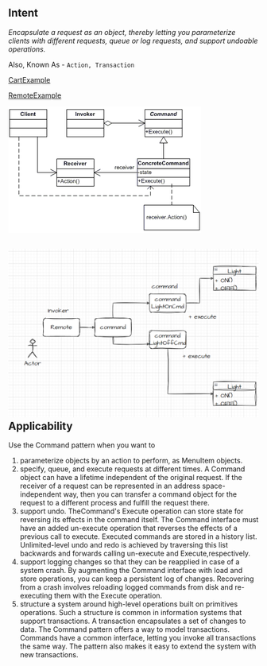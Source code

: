 **Intent**
-
*Encapsulate a request as an object, thereby letting you parameterize clients with
different requests, queue or log requests, and support undoable operations.*

Also, Known As - `Action, Transaction`

[CartExample](https://github.com/vamsi1998123/Design-Patterns/tree/master/src/main/java/com/example/designpatterns/behavioural/command/cartexample)

[RemoteExample](https://github.com/vamsi1998123/Design-Patterns/tree/master/src/main/java/com/example/designpatterns/behavioural/command/remoteexample)

![img.png](command.png)

![Command](commandsketch.PNG)
**Applicability**
-

Use the Command pattern when you want to
1. parameterize objects by an action to perform, as MenuItem objects.
2. specify, queue, and execute requests at different times. A Command object
   can have a lifetime independent of the original request. If the receiver of a
   request can be represented in an address space-independent way, then you
   can transfer a command object for the request to a different process and fulfill
   the request there.
3. support undo. TheCommand's Execute operation can store state for reversing its effects in the command itself. The Command interface must have an
   added un-execute operation that reverses the effects of a previous call to execute. Executed commands are stored in a history list. Unlimited-level undo
   and redo is achieved by traversing this list backwards and forwards calling
   un-execute and Execute,respectively.
4. support logging changes so that they can be reapplied in case of a system
   crash. By augmenting the Command interface with load and store operations, you can keep a persistent log of changes. Recovering from a crash
   involves reloading logged commands from disk and re-executing them with
   the Execute operation.
5. structure a system around high-level operations built on primitives operations. Such a structure is common in information systems that support transactions. A transaction encapsulates a set of changes to data. The Command
   pattern offers a way to model transactions. Commands have a common interface, letting you invoke all transactions the same way. The pattern also
   makes it easy to extend the system with new transactions.